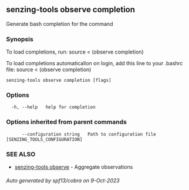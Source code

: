 ## senzing-tools observe completion

Generate bash completion for the command

### Synopsis

To load completions, run:
source < (observe completion)

To load completions automaticallon on login, add this line to your .bashrc file:
source < (observe completion)


```
senzing-tools observe completion [flags]
```

### Options

```
  -h, --help   help for completion
```

### Options inherited from parent commands

```
      --configuration string   Path to configuration file [SENZING_TOOLS_CONFIGURATION]
```

### SEE ALSO

* [senzing-tools observe](senzing-tools_observe.md)	 - Aggregate observations

###### Auto generated by spf13/cobra on 9-Oct-2023
